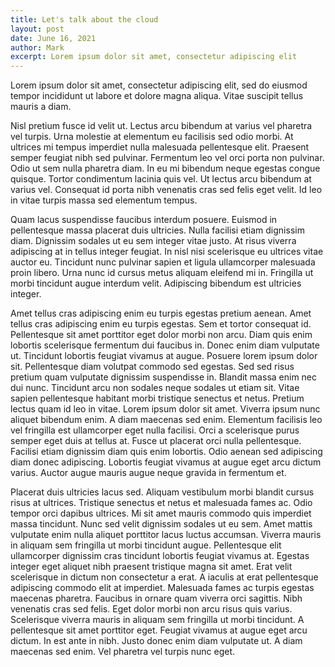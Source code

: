 ```yaml
---
title: Let's talk about the cloud
layout: post
date: June 16, 2021
author: Mark
excerpt: Lorem ipsum dolor sit amet, consectetur adipiscing elit
---
```


Lorem ipsum dolor sit amet, consectetur adipiscing elit, sed do eiusmod tempor incididunt ut labore et dolore magna aliqua. Vitae suscipit tellus mauris a diam. 

Nisl pretium fusce id velit ut. Lectus arcu bibendum at varius vel pharetra vel turpis. Urna molestie at elementum eu facilisis sed odio morbi. At ultrices mi tempus imperdiet nulla malesuada pellentesque elit. Praesent semper feugiat nibh sed pulvinar. Fermentum leo vel orci porta non pulvinar. Odio ut sem nulla pharetra diam. In eu mi bibendum neque egestas congue quisque. Tortor condimentum lacinia quis vel. Ut lectus arcu bibendum at varius vel. Consequat id porta nibh venenatis cras sed felis eget velit. Id leo in vitae turpis massa sed elementum tempus. 

Quam lacus suspendisse faucibus interdum posuere. Euismod in pellentesque massa placerat duis ultricies. Nulla facilisi etiam dignissim diam. Dignissim sodales ut eu sem integer vitae justo. At risus viverra adipiscing at in tellus integer feugiat. In nisl nisi scelerisque eu ultrices vitae auctor eu. Tincidunt nunc pulvinar sapien et ligula ullamcorper malesuada proin libero. Urna nunc id cursus metus aliquam eleifend mi in. Fringilla ut morbi tincidunt augue interdum velit. Adipiscing bibendum est ultricies integer. 

Amet tellus cras adipiscing enim eu turpis egestas pretium aenean. Amet tellus cras adipiscing enim eu turpis egestas. Sem et tortor consequat id. Pellentesque sit amet porttitor eget dolor morbi non arcu. Diam quis enim lobortis scelerisque fermentum dui faucibus in. Donec enim diam vulputate ut. Tincidunt lobortis feugiat vivamus at augue. Posuere lorem ipsum dolor sit. Pellentesque diam volutpat commodo sed egestas. Sed sed risus pretium quam vulputate dignissim suspendisse in. Blandit massa enim nec dui nunc. Tincidunt arcu non sodales neque sodales ut etiam sit. Vitae sapien pellentesque habitant morbi tristique senectus et netus. Pretium lectus quam id leo in vitae. Lorem ipsum dolor sit amet. Viverra ipsum nunc aliquet bibendum enim. A diam maecenas sed enim. Elementum facilisis leo vel fringilla est ullamcorper eget nulla facilisi. Orci a scelerisque purus semper eget duis at tellus at. Fusce ut placerat orci nulla pellentesque. Facilisi etiam dignissim diam quis enim lobortis. Odio aenean sed adipiscing diam donec adipiscing. Lobortis feugiat vivamus at augue eget arcu dictum varius. Auctor augue mauris augue neque gravida in fermentum et. 

Placerat duis ultricies lacus sed. Aliquam vestibulum morbi blandit cursus risus at ultrices. Tristique senectus et netus et malesuada fames ac. Odio tempor orci dapibus ultrices. Mi sit amet mauris commodo quis imperdiet massa tincidunt. Nunc sed velit dignissim sodales ut eu sem. Amet mattis vulputate enim nulla aliquet porttitor lacus luctus accumsan. Viverra mauris in aliquam sem fringilla ut morbi tincidunt augue. Pellentesque elit ullamcorper dignissim cras tincidunt lobortis feugiat vivamus at. Egestas integer eget aliquet nibh praesent tristique magna sit amet. Erat velit scelerisque in dictum non consectetur a erat. A iaculis at erat pellentesque adipiscing commodo elit at imperdiet. Malesuada fames ac turpis egestas maecenas pharetra. Faucibus in ornare quam viverra orci sagittis. Nibh venenatis cras sed felis. Eget dolor morbi non arcu risus quis varius. Scelerisque viverra mauris in aliquam sem fringilla ut morbi tincidunt. A pellentesque sit amet porttitor eget. Feugiat vivamus at augue eget arcu dictum. In est ante in nibh. Justo donec enim diam vulputate ut. A diam maecenas sed enim. Vel pharetra vel turpis nunc eget.